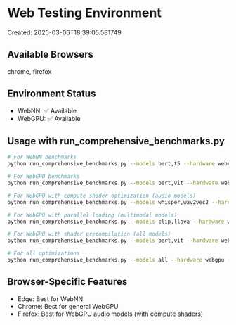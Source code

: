 # Web Testing Environment

Created: 2025-03-06T18:39:05.581749

## Available Browsers
chrome, firefox

## Environment Status
- WebNN: ✅ Available
- WebGPU: ✅ Available

## Usage with run_comprehensive_benchmarks.py
```bash
# For WebNN benchmarks
python run_comprehensive_benchmarks.py --models bert,t5 --hardware webnn --web-testing-dir ./web_testing_env

# For WebGPU benchmarks
python run_comprehensive_benchmarks.py --models bert,vit --hardware webgpu --web-testing-dir ./web_testing_env

# For WebGPU with compute shader optimization (audio models)
python run_comprehensive_benchmarks.py --models whisper,wav2vec2 --hardware webgpu --web-compute-shaders --web-testing-dir ./web_testing_env

# For WebGPU with parallel loading (multimodal models)
python run_comprehensive_benchmarks.py --models clip,llava --hardware webgpu --web-parallel-loading --web-testing-dir ./web_testing_env

# For WebGPU with shader precompilation (all models)
python run_comprehensive_benchmarks.py --models bert,vit --hardware webgpu --web-shader-precompile --web-testing-dir ./web_testing_env

# For all optimizations
python run_comprehensive_benchmarks.py --models all --hardware webgpu --web-all-optimizations --web-testing-dir ./web_testing_env
```

## Browser-Specific Features
- Edge: Best for WebNN
- Chrome: Best for general WebGPU
- Firefox: Best for WebGPU audio models (with compute shaders)
